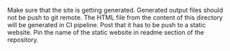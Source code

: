Make sure that the site is getting generated. Generated output files should not be push to git remote. The HTML file from the content of this directory will be generated in CI pipeline. Post that it has to be push to a static website. Pin the name of the static website in readme section of the repository.